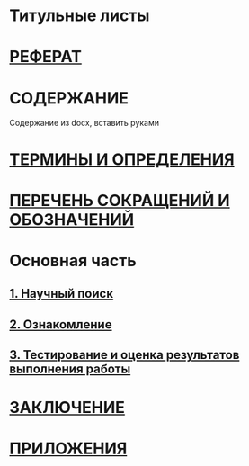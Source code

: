 # Титульные листы

# [РЕФЕРАТ](./main/referat.md)

# СОДЕРЖАНИЕ

Содержание из docx, вставить руками

# [ТЕРМИНЫ И ОПРЕДЕЛЕНИЯ](./main/terms_and_definitions.md)

# [ПЕРЕЧЕНЬ СОКРАЩЕНИЙ И ОБОЗНАЧЕНИЙ](./main/abbreviations.md)

# Основная часть

## [1. Научный поиск](./main/scientific_search.md)

## [2. Ознакомление](./main/familiarization.md)

## [3. Тестирование и оценка результатов выполнения работы](./main/tests_final.md)

# [ЗАКЛЮЧЕНИЕ](./main/conclusion.md)

# [ПРИЛОЖЕНИЯ](./main/attachments.md)
